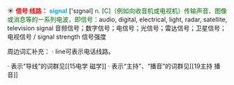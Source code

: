 ☀ <font color="red">**信号 线路：**</font>
<font color="sky blue">**signal**</font> ['sɪɡnəl] 
<font color="rgb(227, 108, 9)">n. [C]（例如向收音机或电视机）传输声音、图像或消息等的一系列电波，即信号：</font>audio, digital, electrical, light, radar, satellite, television signal 音频信号；数字信号；电信号；光信号；雷达信号；卫星信号；电视信号 / signal strength 信号强度

周边词汇补充：
· line可表示电话线路。

· 表示“导线”的词群见[[15电学 磁学]]
· 表示“主持”、“播音”的词群见[[19主持 播音]]
